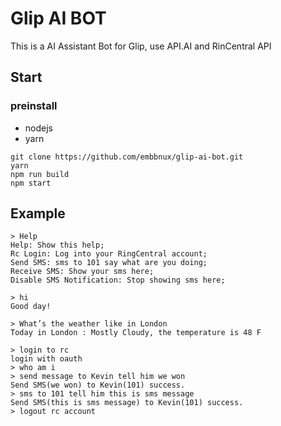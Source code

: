 # Glip AI BOT

This is a AI Assistant Bot for Glip, use API.AI and RinCentral API

## Start

### preinstall

* nodejs
* yarn

```
git clone https://github.com/embbnux/glip-ai-bot.git
yarn
npm run build
npm start
```

## Example

```
> Help
Help: Show this help;
Rc Login: Log into your RingCentral account;
Send SMS: sms to 101 say what are you doing;
Receive SMS: Show your sms here;
Disable SMS Notification: Stop showing sms here;
```

```
> hi
Good day!

```

```
> What’s the weather like in London
Today in London : Mostly Cloudy, the temperature is 48 F
```

```
> login to rc
login with oauth
> who am i
> send message to Kevin tell him we won
Send SMS(we won) to Kevin(101) success.
> sms to 101 tell him this is sms message
Send SMS(this is sms message) to Kevin(101) success.
> logout rc account
```


